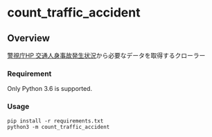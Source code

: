 count_traffic_accident
====

## Overview
[警視庁HP 交通人身事故発生状況](https://www.keishicho.metro.tokyo.jp/jiken_jiko/hassei/jiko.html)から必要なデータを取得するクローラー

### Requirement
Only Python 3.6 is supported.

### Usage
```
pip install -r requirements.txt
python3 -m count_traffic_accident
```
